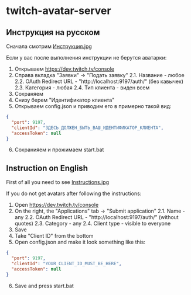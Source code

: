# twitch-avatar-server

## Инструкция на русском

Сначала смотрим [Инструкция.jpg](.docs/Инструкция.jpg)

Если у вас после выполнения инструкции не берутся аватарки:
1. Открываем https://dev.twitch.tv/console
2. Справа вкладка "Заявки" -> "Подать заявку"
   2.1. Название - любое
   2.2. OAuth Redirect URL - "http://localhost:9197/auth/" (без кавычек)
   2.3. Категория - любая
   2.4. Тип клиента - виден всем
3. Сохраняем
4. Снизу берем "Идентификатор клиента"
5. Открываем config.json и приводим его в примерно такой вид:
```json
{
  "port": 9197,
  "clientId": "ЗДЕСЬ_ДОЛЖЕН_БЫТЬ_ВАШ_ИДЕНТИФИКАТОР_КЛИЕНТА",
  "accessToken": null
}
```
6. Сохранияем и прожимаем start.bat

## Instruction on English
First of all you need to see [Instructions.jpg](.docs/Instruction.jpg)

If you do not get avatars after following the instructions:
1. Open https://dev.twitch.tv/console
2. On the right, the "Applications" tab -> "Submit application"
   2.1. Name - any
   2.2. OAuth Redirect URL - "http://localhost:9197/auth/" (without quotes)
   2.3. Category - any
   2.4. Client type - visible to everyone
3. Save
4. Take "Client ID" from the bottom
5. Open config.json and make it look something like this:
```json
{
  "port": 9197,
  "clientId": "YOUR_CLIENT_ID_MUST_BE_HERE",
  "accessToken": null
}
```
6. Save and press start.bat
